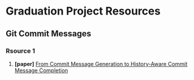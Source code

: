 # Graduation Project Resources


## Git Commit Messages


### Rsource 1

1. __[paper]__ [From Commit Message Generation to History-Aware Commit Message Completion ](https://paperswithcode.com/paper/from-commit-message-generation-to-history)

